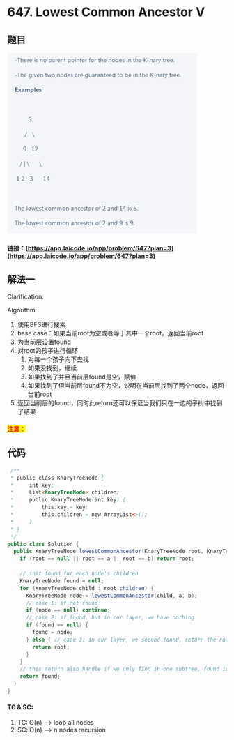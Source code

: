 # 647. Lowest Common Ancestor V

## 题目

![](<../../.gitbook/assets/image (87) (1).png>)

#### 链接：[https://app.laicode.io/app/problem/647?plan=3](https://app.laicode.io/app/problem/647?plan=3)

## 解法一

Clarification:&#x20;

Algorithm:&#x20;

1. 使用BFS进行搜索
2. base case：如果当前root为空或者等于其中一个root，返回当前root
3. 为当前层设置found
4. 对root的孩子进行循环
   1. 对每一个孩子向下去找
   2. 如果没找到，继续
   3. 如果找到了并且当前层found是空，赋值
   4. 如果找到了但当前层found不为空，说明在当前层找到了两个node，返回当前root
5. 返回当前层的found，同时此return还可以保证当我们只在一边的子树中找到了结果

#### <mark style="color:red;">注意：</mark>

## 代码

```java
 /**
 * public class KnaryTreeNode {
 *     int key;
 *     List<KnaryTreeNode> children;
 *     public KnaryTreeNode(int key) {
 *         this.key = key;
 *         this.children = new ArrayList<>();
 *     }
 * }
 */
public class Solution {
  public KnaryTreeNode lowestCommonAncestor(KnaryTreeNode root, KnaryTreeNode a, KnaryTreeNode b) {
    if (root == null || root == a || root == b) return root;

    // init found for each node's children
    KnaryTreeNode found = null;
    for (KnaryTreeNode child : root.children) {
      KnaryTreeNode node = lowestCommonAncestor(child, a, b);
      // case 1: if not found
      if (node == null) continue;
      // case 2: if found, but in cur layer, we have nothing
      if (found == null) {
        found = node;
      } else { // case 3: in cur layer, we second found, return the root
        return root;
      }
    }
    // this return also handle if we only find in one subtree, found is lca
    return found;
  }
}
```

#### TC & SC:&#x20;

1. TC: O(n) --> loop all nodes
2. SC: O(n) --> n nodes recursion
